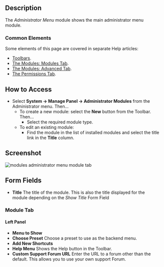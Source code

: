 <!-- Filename: Help4.x:Admin_Modules:_Administrator_Menu / Display title: Modules: Administrator Menu -->

## Description

The *Administrator Menu* module shows the main administrator menu module.

### Common Elements

Some elements of this page are covered in separate Help articles:

* [Toolbars](jdocmanual?article=help/common-elements/toolbars).
* [The Modules: Modules Tab](jdocmanual?article=help/modules/modules-module-tab).
* [The Modules: Advanced Tab](jdocmanual?article=help/modules/modules-advanced-tab).
* [The Permissions Tab](jdocmanual?article=help/common-elements/edit-permissions).

## How to Access

- Select **System → Manage Panel → Administrator Modules** from
  the Administrator menu. Then...
  - To create a new module: select the **New** button from the Toolbar.
    Then...
    - Select the required module type.
  - To edit an existing module:
    - Find the module in the list of installed modules and select the
      title link in the **Title** column.

## Screenshot

![modules administrator menu module tab](../../../en/images/modules-admin/modules-administrator-menu-module-tab.png)

## Form Fields

- **Title** The title of the module. This is also the title displayed
  for the module depending on the *Show Title* Form Field

### Module Tab

#### Left Panel

- **Menu to Show**
- **Choose Preset** Choose a preset to use as the backend menu.
- **Add New Shortcuts**
- **Help Menu** Shows the Help button in the Toolbar.
- **Custom Support Forum URL** Enter the URL to a forum other than the
  default. This allows you to use your own support Forum.
